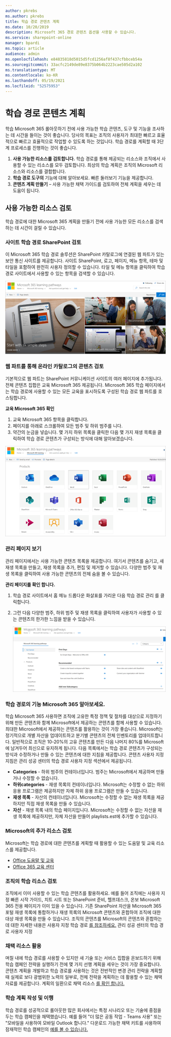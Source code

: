 ```yaml
---
author: pkrebs
ms.author: pkrebs
title: 학습 경로 콘텐츠 계획
ms.date: 10/20/2019
description: Microsoft 365 경로 콘텐츠 옵션을 사용할 수 있습니다.
ms.service: sharepoint-online
manager: bpardi
ms.topic: article
audience: admin
ms.openlocfilehash: e84835818d5015d5fcd1256af8f437cfbbceb54a
ms.sourcegitcommit: 33acfc2149de89e8375b064b2223cae505d2a102
ms.translationtype: MT
ms.contentlocale: ko-KR
ms.lasthandoff: 05/19/2021
ms.locfileid: "52575953"
---
```

# <a name="plan-your-learning-pathways-content"></a>학습 경로 콘텐츠 계획
학습 Microsoft 365 롤아웃하기 전에 사용 가능한 학습 콘텐츠, 도구 및 기능을 조사하는 데 시간을 들이는 것이 좋습니다. 당사의 목표는 조직의 사용자가 최대한 빠르고 효율적으로 빠르고 효율적으로 작업할 수 있도록 하는 것입니다. 학습 경로를 계획할 때 3단계 프로세스를 진행하는 것이 좋습니다.

1. **사용 가능한 리소스를 검토합니다.** 학습 경로를 통해 제공되는 리소스와 조직에서 사용할 수 있는 리소스를 모두 검토합니다. 최상의 학습 계획은 조직의 Microsoft 리소스와 리소스를 결합합니다.
2. **학습 경로 도구의** 기능에 대해 알아보세요. 빠른 둘러보기 기능을 제공합니다. 
3. **콘텐츠 계획 만들기** – 사용 가능한 채택 가이드를 검토하여 전체 계획을 세우는 데 도움이 됩니다.

## <a name="review-the-available-resources"></a>사용 가능한 리소스 검토
학습 경로에 대한 Microsoft 365 계획을 만들기 전에 사용 가능한 모든 리소스를 검색하는 데 시간이 걸릴 수 있습니다.  

### <a name="review-the-learning-pathways-sharepoint-site"></a>사이트 학습 경로 SharePoint 검토
이 Microsoft 365 학습 경로 솔루션은 SharePoint 카탈로그에 연결된 웹 파트가 있는 보안 통신 사이트를 제공합니다. 사이트 SharePoint, 로고, 페이지, 메뉴 항목, 테마 및 타일을 포함하여 완전히 사용자 정의할 수 있습니다. 타일 및 메뉴 항목을 클릭하여 학습 경로 사이트에서 사용할 수 있는 항목을 검색할 수 있습니다.

![사진 학습 경로에 대한 정보를 제공합니다.](media/cg-introducing.png)

### <a name="review-the-content-from-the-online-catalog-with-the-web-part"></a>웹 파트를 통해 온라인 카탈로그의 콘텐츠 검토
기본적으로 웹 파트는 SharePoint 커뮤니케이션 사이트의 여러 페이지에 추가됩니다. 전체 콘텐츠 집합은 교육 Microsoft 365 제공됩니다. Microsoft 365 학습 페이지에서는 학습 경로에 사용할 수 있는 모든 교육을 표시하도록 구성된 학습 경로 웹 파트를 호스팅합니다. 

**교육 Microsoft 365 확인**
1. 교육 Microsoft 365 항목을 클릭합니다. 
1. 페이지를 아래로 스크롤하여 모든 범주 및 하위 범주를 니다.
2. 약간의 눈금을 넣습니다. 몇 가지 하위 목록을 클릭한 다음 몇 가지 재생 목록을 클릭하여 학습 경로 콘텐츠가 구성되는 방식에 대해 알아보겠습니다. 

![창에는 학습 경로 범주의 아이콘이 표시됩니다.](media/cg-adminsuccesscenterplan_01.png)

### <a name="view-the-administration-page"></a>관리 페이지 보기
관리 페이지에서는 사용 가능한 콘텐츠 목록을 제공합니다. 여기서 콘텐츠를 숨기고, 새 재생 목록을 만들고, 재생 목록을 추가, 편집 및 제거할 수 있습니다. 다양한 범주 및 재생 목록을 클릭하여 사용 가능한 콘텐츠의 전체 숨을 볼 수 있습니다. 

**관리 페이지를 확인 합니다.**
1. 학습 경로 사이트에서 홈 메뉴 드롭다운 화살표를 가리운 다음 학습 경로 관리 를 클릭합니다.  
2. 그런 다음 다양한 범주, 하위 범주 및 재생 목록을 클릭하여 사용자가 사용할 수 있는 콘텐츠의 한가한 느낌을 받을 수 있습니다. 

   ![샘플 경로 옵션 창입니다.](media/cg-adminsuccesscenterplan_02.png)

### <a name="get-to-know-the-capabilities-of-microsoft-365-learning-pathways"></a>학습 경로의 기능 Microsoft 365 알아보세요.
학습 Microsoft 365 사용하면 조직에 고유한 특정 정책 및 절차를 대상으로 지정하기 위해 만든 콘텐츠와 함께 Microsoft에서 제공하는 콘텐츠를 함께 사용할 수 있습니다. 최대한 Microsoft에서 제공하는 콘텐츠를 활용하는 것이 가장 좋습니다. Microsoft는 정기적으로 개별 자산을 업데이트하고 분기별 콘텐츠의 전체 인벤토리를 업데이트합니다. 일반적으로 조직은 10-20%의 고유 콘텐츠를 만든 다음 나머지 80%를 Microsoft에 남겨두어 최신으로 유지하게 됩니다. 다음 목록에서는 학습 경로 콘텐츠가 구성되는 방식과 수정하거나 만들 수 있는 콘텐츠에 대한 지침을 제공합니다. 콘텐츠 사용자 지정 지침은 관리 성공 센터의 학습 경로 사용자 지정 섹션에서 제공됩니다.

- **Categories** - 하위 범주의 컨테이너입니다. 범주는 Microsoft에서 제공하며 만들거나 수정할 수 없습니다.
- **하위categories** - 재생 목록의 컨테이너입니다. Microsoft는 수정할 수 없는 하위 응용 프로그램은 제공하지만 자체 하위 응용 프로그램은 만들 수 있습니다. 
- **재생 목록** - 자산의 컨테이너입니다. Microsoft는 수정할 수 없는 재생 목록을 제공하지만 직접 재생 목록을 만들 수 있습니다.  
- **자산** - 재생 목록 내의 학습 페이지입니다. Microsoft는 수정할 수 없는 자산을 재생 목록에 제공하지만, 자체 자산을 만들어 playlists.est에 추가할 수 있습니다.

### <a name="review-additional-resources-from-microsoft"></a>Microsoft의 추가 리소스 검토
Microsoft는 학습 경로에 대한 콘텐츠를 계획할 때 활용할 수 있는 도움말 및 교육 리소스를 제공합니다.  

-  [Office 도움말 및 교육](https://support.office.com)
-  [Office 365 교육 센터](https://support.office.com/office-training-center)

### <a name="review-the-learning-resources-in-your-organization"></a>조직의 학습 리소스 검토
조직에서 이미 사용할 수 있는 학습 콘텐츠를 활용하세요.
예를 들어 조직에는 사용자 지정 빠른 시작 가이드, 치트 시트 또는 SharePoint 준비, 헬프데스크, 온보 Microsoft 365 전용 페이지가 이미 있을 수 있습니다. 기존 SharePoint 자산을 Microsoft 365 포털 재생 목록에 통합하거나 재생 목록의 Microsoft 콘텐츠와 혼합하여 조직에 대한 대상 재생 목록을 만들 수 있습니다. 조직의 콘텐츠를 Microsoft의 콘텐츠와 혼합하는 데 대한 자세한 내용은 사용자 지정 학습 경로 [를 참조하세요.](custom_overview.md) 관리 성공 센터의 학습 경로 사용자 지정

### <a name="leverage-the-adoption-resources"></a>채택 리소스 활용
며칠 내에 학습 경로를 사용할 수 있지만 새 기술 또는 서비스 집합을 온보드하기 위해 학습 캠페인 전략을 실행하기 전에 몇 가지 선행 계획을 세우는 것이 가장 중요합니다. 콘텐츠 계획을 개발하고 학습 경로를 사용하는 것은 전반적인 변경 관리 전략을 계획할 때 실제로 보다 광범위한 노력의 일부로, 전체 전략을 계획하는 데 활용할 수 있는 채택 자료를 제공합니다. 계획의 일환으로 채택 리소스 [를 확인 합니다.](https://resources.techcommunity.microsoft.com/adoption/)

### <a name="build-a-learning-plan-and-iterate"></a>학습 계획 작성 및 이행 
학습 경로를 성공적으로 롤아웃한 많은 회사에서는 특정 시나리오 또는 기술에 중점을 두는 학습 캠페인을 채택했습니다. 예를 들어 "더 많은 공동 작업 - Teams 사용" 또는 "모바일을 사용하여 모바일 Outlook 합니다." 다운로드 가능한 채택 키트를 사용하여 잠재적인 학습 캠페인의 [예를 볼 수 있습니다.](https://teamworktools.azurewebsites.net/m365lp/m365lpadoptionkit.zip)


 

